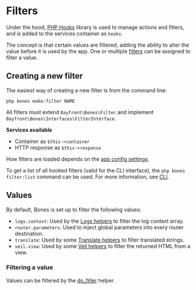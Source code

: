 # Filters

Under the hood, [PHP Hooks](https://github.com/bayfrontmedia/php-hooks) library is used to manage actions and filters,
and is added to the services container as `hooks`.

The concept is that certain values are filtered, adding the ability to alter the value before it is used by the app.
One or multiple [filters](#creating-a-new-filter) can be assigned to filter a value.

## Creating a new filter

The easiest way of creating a new filter is from the command line:

```shell
php bones make:filter NAME
```

All filters must extend `Bayfront\Bones\Filter` and implement `Bayfront\Bones\Interfaces\FilterInterface`.

**Services available**

- Container as `$this->container`
- HTTP response as `$this->response`

How filters are loaded depends on the [app config settings](app.md#filters).

To get a list of all hooked filters (valid for the CLI interface), the `php bones filter:list` command can be used.
For more information, see [CLI](libraries/cli.md).

## Values

By default, Bones is set up to filter the following values:

- `logs.context`: Used by the [Logs helpers](helpers.md#services-helpers) to filter the log context array.
- `router.parameters`: Used to inject global parameters into every router destination.
- `translate`: Used by some [Translate helpers](helpers.md#services-helpers) to filter translated strings.
- `veil.view`: Used by some [Veil helpers](helpers.md#services-helpers) to filter the returned HTML from a view.

### Filtering a value

Values can be filtered by the [do_filter](helpers.md#do_filter) helper.